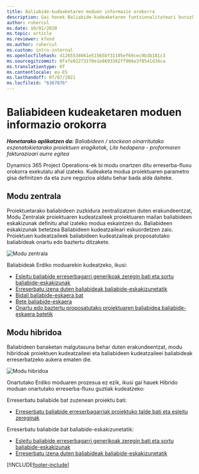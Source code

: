 ```yaml
---
title: Baliabide-kudeaketaren moduen informazio orokorra
description: Gai honek Baliabide-kudeaketaren funtzionalitateari buruzko informazioa ematen du Dynamics 365 Project Operations-en.
author: ruhercul
ms.date: 10/01/2020
ms.topic: article
ms.reviewer: kfend
ms.author: ruhercul
ms.custom: intro-internal
ms.openlocfilehash: 41265534661e51565bf31105ef69cec9b3b181c3
ms.sourcegitcommit: 0fafe022731f0e1e8693382ff906e3f8541d34ca
ms.translationtype: HT
ms.contentlocale: eu-ES
ms.lasthandoff: 07/07/2021
ms.locfileid: "6367876"
---
```

# <a name="resource-management-modes-overview"></a>Baliabideen kudeaketaren moduen informazio orokorra

_**Honetarako aplikatzen da:** Baliabideen / stockean oinarritutako eszenatokietarako proiektuen eragiketak, Lite hedapena - proformaren fakturazioari aurre egitea_


Dynamics 365 Project Operations-ek bi modu onartzen ditu erreserba-fluxu orokorra exekutatu ahal izateko. Kudeaketa modua proiektuaren parametro gisa definitzen da eta zure negozioa aldatu behar bada alda daiteke.    

## <a name="central-mode"></a>Modu zentrala
Proiektuetarako baliabideen zuzkidura zentralizatzen duten erakundeentzat, Modu Zentralak proiektuaren kudeatzaileek proiektuaren mailan baliabideen eskakizunak definitu ahal izateko modua eskaintzen du. Baliabideen eskakizunak betetzea Baliabideen kudeatzaileari eskuordetzen zaio. Proiektuen kudeatzaileek baliabideen kudeatzaileak proposatutako baliabideak onartu edo baztertu ditzakete.

![Modu zentrala](./media/resource-management-central.png)

Baliabideak Erdiko moduarekin kudeatzeko, ikusi:

- [Esleitu baliabide erreserbagarri generikoak zeregin bati eta sortu baliabide-eskakizunak](/dynamics365/project-service/assign-generic-bookable-resource)
- [Erreserbatu izena duten baliabideak baliabide-eskakizunetatik](/dynamics365/project-service/book-named-resource)
- [Bidali baliabide-eskaera bat](/dynamics365/project-service/submit-resource-request)
- [Bete baliabide-eskaera](/dynamics365/project-service/resource-management-fulfill-requests)
- [Onartu edo baztertu proposatutako proiektuaren baliabidea baliabide-eskaera batetik](/dynamics365/project-service/accept-reject-proposed-resource)

## <a name="hybrid-mode"></a>Modu hibridoa
Baliabideen banaketan malgutasuna behar duten erakundeentzat, modu hibridoak proiektuen kudeatzaileei eta baliabideen kudeatzaileei baliabideak erreserbatzeko aukera ematen die.

![Modu hibridoa](./media/resource-management-hybrid.png)

Onartutako Erdiko moduaren prozesua ez ezik, ikusi gai hauek Hibrido moduan onartutako erreserba-fluxu guztiak kudeatzeko:

Erreserbatu baliabide bat zuzenean proiektu bati:
- [Erreserbatu baliabide erreserbagarriak proiektuko talde bati eta esleitu zereginak](/dynamics365/project-service/assign-named-bookable-resource)

Erreserbatu baliabide bat baliabide-eskakizunetatik:
- [Esleitu baliabide erreserbagarri generikoak zeregin bati eta sortu baliabide-eskakizunak](/dynamics365/project-service/assign-generic-bookable-resource)
- [Erreserbatu izena duten baliabideak baliabide-eskakizunetatik](/dynamics365/project-service/book-named-resource)


[!INCLUDE[footer-include](../includes/footer-banner.md)]
